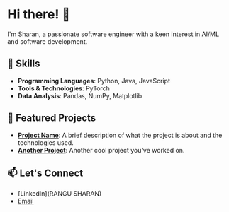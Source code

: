 # Hi there! 👋
I'm Sharan, a passionate software engineer with a keen interest in AI/ML and software development.

## 🚀 Skills
- **Programming Languages**: Python, Java, JavaScript
- **Tools & Technologies**: PyTorch
- **Data Analysis**: Pandas, NumPy, Matplotlib

## 🌟 Featured Projects
- **[Project Name](link-to-project)**: A brief description of what the project is about and the technologies used.
- **[Another Project](link-to-project)**: Another cool project you’ve worked on.

## 📫 Let's Connect
- [LinkedIn](RANGU SHARAN)
- [Email](sharanrangu18@gmail.com)
